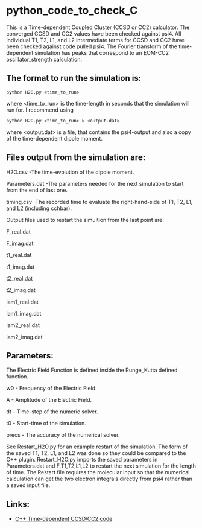 # python_code_to_check_C

This is a Time-dependent Coupled Cluster (CCSD or CC2) calculator. 
The converged CCSD and CC2 values have been checked against psi4. 
All individual T1, T2, L1, and L2 intermediate terms for CCSD and CC2 have been checked against code pulled psi4. 
The Fourier transform of the time-dependent simulation has peaks that correspond to an 
EOM-CC2 oscillator_strength calculation. 

## The format to run the simulation is:

```
python H2O.py <time_to_run>
```

where <time_to_run> is the time-length in seconds that the simulation will run for. I recommend using

```
python H2O.py <time_to_run> > <output.dat>
```

where <output.dat> is a file, that contains the psi4-output and also a copy of the time-dependent dipole moment.

## Files output from the simulation are:

H2O.csv          -The time-evolution of the dipole moment.

Parameters.dat   -The parameters needed for the next simulation to start from the end of last one.

timing.csv       -The recorded time to evaluate the right-hand-side of T1, T2, L1, and L2 (including cchbar).

Output files used to restart the simultion from the last point are:

F_real.dat

F_imag.dat

t1_real.dat

t1_imag.dat

t2_real.dat

t2_imag.dat

lam1_real.dat

lam1_imag.dat

lam2_real.dat

lam2_imag.dat

## Parameters:

The Electric Field Function is defined inside the Runge_Kutta defined function. 

w0 - Frequency of the Electric Field.

A  - Amplitude of the Electric Field.

dt - Time-step of the numeric solver.

t0 - Start-time of the simulation.

precs - The accuracy of the numerical solver.

See Restart_H2O.py for an example restart of the simulation. The form of the saved T1, T2, L1, and L2 was done so they could be compared to the C++ plugin.
Restart_H2O.py imports the saved parameters in Parameters.dat and F,T1,T2,L1,L2 to restart the next simulation for the length of time.
The Restart file requires the molecular input so that the numerical calculation can get the two electron integrals directly from psi4 rather than a saved input file.

## Links:
* [C++ Time-dependent CCSD/CC2 code](https://github.com/rachelglenn/tdccsd)

